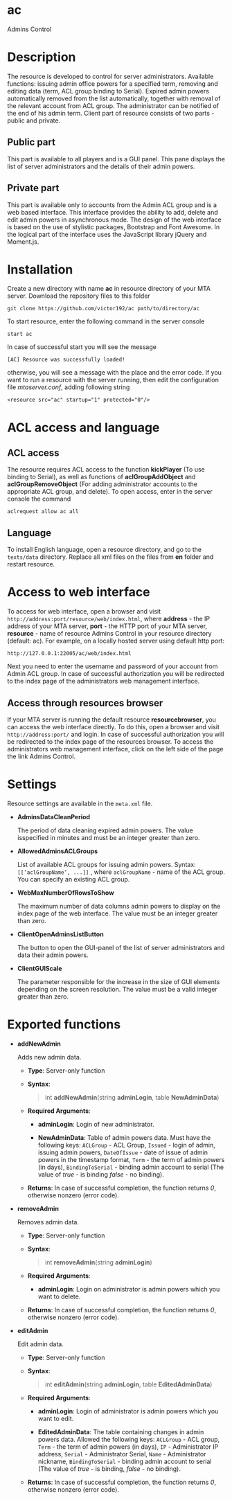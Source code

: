 # ac
Admins Control

# Description
The resource is developed to control for server administrators.
Available functions: issuing admin office powers for a specified term, removing and editing data (term, ACL group binding to Serial). Expired admin powers automatically removed from the list automatically, together with removal of the relevant account from ACL group.
The administrator can be notified of the end of his admin term.
Client part of resource consists of two parts - public and private.

## Public part
This part is available to all players and is a GUI panel.
This pane displays the list of server administrators and the details of their admin powers.

## Private part
This part is available only to accounts from the Admin ACL group and is a web based interface.
This interface provides the ability to add, delete and edit admin powers in asynchronous mode.
The design of the web interface is based on the use of stylistic packages, Bootstrap and Font Awesome.
In the logical part of the interface uses the JavaScript library jQuery and Moment.js.

# Installation
Create a new directory with name **ac** in resource directory of your MTA server.
Download the repository files to this folder
```
git clone https://github.com/victor192/ac path/to/directory/ac
```
To start resource, enter the following command in the server console
```
start ac
```
In case of successful start you will see the message
```
[AC] Resource was successfully loaded!
```
otherwise, you will see a message with the place and the error code.
If you want to run a resource with the server running, then edit the configuration file *mtaserver.conf*, adding following string
```
<resource src="ac" startup="1" protected="0"/>
```
# ACL access and language
## ACL access
The resource requires ACL access to the function **kickPlayer** (To use binding to Serial), as well as functions of **aclGroupAddObject** and **aclGroupRemoveObject** (For adding administrator accounts to the appropriate ACL group, and delete).
To open access, enter in the server console the command
```
aclrequest allow ac all
```
## Language
To install English language, open a resource directory, and go to the `texts/data` directory.
Replace all xml files on the files from **en** folder and restart resource.

# Access to web interface
To access for web interface, open a browser and visit `http://address:port/resource/web/index.html`, where **address** - the IP address of your MTA server, **port** - the HTTP port of your MTA server, **resource** - name of resource Admins Control in your resource directory (default: ac).
For example, on a locally hosted server using default http port:
```
http://127.0.0.1:22005/ac/web/index.html
```
Next you need to enter the username and password of your account from Admin ACL group.
In case of successful authorization you will be redirected to the index page of the administrators web management interface.

## Access through resources browser
If your MTA server is running the default resource **resourcebrowser**, you can access the web interface directly.
To do this, open a browser and visit `http://address:port/` and login.
In case of successful authorization you will be redirected to the index page of the resources browser.
To access the administrators web management interface, click on the left side of the page the link Admins Control.

# Settings
Resource settings are available in the `meta.xml` file.
* **AdminsDataCleanPeriod**
  
  The period of data cleaning expired admin powers.
  The value isspecified in minutes and must be an integer greater than zero.
  
* **AllowedAdminsACLGroups**
  
  List of available ACL groups for issuing admin powers.
  Syntax: `[[’aclGroupName’, ...]]` , where `aclGroupName` - name of the ACL group.
  You can specify an existing ACL group.
  
* **WebMaxNumberOfRowsToShow**
  
  The maximum number of data columns admin powers to display on the index page of the web interface.
  The value must be an integer greater than zero.
  
* **ClientOpenAdminsListButton**
  
  The button to open the GUI-panel of the list of server administrators and data their admin powers.
  
* **ClientGUIScale**
  
  The parameter responsible for the increase in the size of GUI elements depending on the screen resolution.
  The value must be a valid integer greater than zero.

# Exported functions
* **addNewAdmin**
  
  Adds new admin data.

  * **Type**:
    Server-only function

  * **Syntax**:
    >int **addNewAdmin**(string **adminLogin**, table **NewAdminData**)

  * **Required Arguments**:
    * **adminLogin**: Login of new administrator.
      
    * **NewAdminData**:
    Table of admin powers data. Must have the following keys: `ACLGroup` - ACL Group, `Issued` - login of admin, issuing admin powers, `DateOfIssue` - date of issue of admin powers in the timestamp format, `Term` - the term of admin powers (in days), `BindingToSerial` - binding admin account to serial (The value of *true* - is binding *false* - no binding).

  * **Returns**:
    In case of successful completion, the function returns *0*, otherwise nonzero (error code).
    
* **removeAdmin**
  
  Removes admin data.

  * **Type**:
    Server-only function

  * **Syntax**:
    >int **removeAdmin**(string **adminLogin**)

  * **Required Arguments**:
    * **adminLogin**: Login on administrator is admin powers which you want to delete.

  * **Returns**:
    In case of successful completion, the function returns *0*, otherwise nonzero (error code).
    
* **editAdmin**
  
  Edit admin data.

  * **Type**:
    Server-only function

  * **Syntax**:
    >int **editAdmin**(string **adminLogin**, table **EditedAdminData**)

  * **Required Arguments**:
    * **adminLogin**: Login of administrator is admin powers which you want to edit.
    
    * **EditedAdminData**:
    The table containing changes in admin powers data.
    Allowed the following keys: `ACLGroup` - ACL group, `Term` - the term of admin powers (in days), `IP` - Administrator IP address, `Serial` - Administrator Serial, `Name` - Administrator nickname, `BindingToSerial` - binding admin account to serial (The value of *true* - is binding, *false* - no binding).

  * **Returns**:
    In case of successful completion, the function returns *0*, otherwise nonzero (error code).

